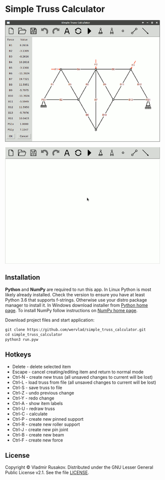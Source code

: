# Simple Truss Calculator
![app screenshot](/screenshots/calculate.png?raw=true)

![animated demo](/screenshots/animated_demo.gif?raw=true)

## Installation
**Python** and **NumPy** are required to run this app. In Linux Python is most likely already installed. Check the version to ensure you have at least Python 3.6 that supports f-strings. Otherwise use your distro package manager to install it. In Windows download installer from [Python home page](https://www.python.org/downloads/). To install NumPy follow instructions on [NumPy home page](https://numpy.org/install/).

Download project files and start application:

    git clone https://github.com/wervlad/simple_truss_calculator.git
    cd simple_truss_calculator
    python3 run.pyw

## Hotkeys
- Delete - delete selected item
- Escape - cancel creating/editing item and return to normal mode
- Ctrl-N - create new truss (all unsaved changes to current will be lost)
- Ctrl-L - load truss from file (all unsaved changes to current will be lost)
- Ctrl-S - save truss to file
- Ctrl-Z - undo previous change
- Ctrl-Y - redo change
- Ctrl-A - show item labels
- Ctrl-U - redraw truss
- Ctrl-C - calculate
- Ctrl-P - create new pinned support
- Ctrl-R - create new roller support
- Ctrl-J - create new pin joint
- Ctrl-B - create new beam
- Ctrl-F - create new force

## License
Copyright © Vladmir Rusakov. Distributed under the GNU Lesser General Public License v2.1. See the file [LICENSE](/LICENSE).
